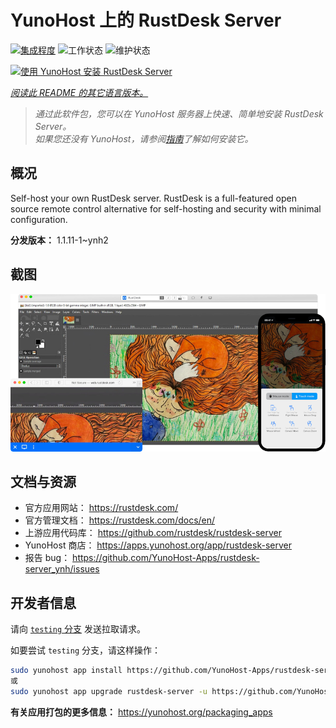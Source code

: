 <!--
注意：此 README 由 <https://github.com/YunoHost/apps/tree/master/tools/readme_generator> 自动生成
请勿手动编辑。
-->

# YunoHost 上的 RustDesk Server

[![集成程度](https://dash.yunohost.org/integration/rustdesk-server.svg)](https://ci-apps.yunohost.org/ci/apps/rustdesk-server/) ![工作状态](https://ci-apps.yunohost.org/ci/badges/rustdesk-server.status.svg) ![维护状态](https://ci-apps.yunohost.org/ci/badges/rustdesk-server.maintain.svg)

[![使用 YunoHost 安装 RustDesk Server](https://install-app.yunohost.org/install-with-yunohost.svg)](https://install-app.yunohost.org/?app=rustdesk-server)

*[阅读此 README 的其它语言版本。](./ALL_README.md)*

> *通过此软件包，您可以在 YunoHost 服务器上快速、简单地安装 RustDesk Server。*  
> *如果您还没有 YunoHost，请参阅[指南](https://yunohost.org/install)了解如何安装它。*

## 概况

Self-host your own RustDesk server. RustDesk is a full-featured open source remote control alternative for self-hosting and security with minimal configuration.

**分发版本：** 1.1.11-1~ynh2

## 截图

![RustDesk Server 的截图](./doc/screenshots/screenshot.png)

## 文档与资源

- 官方应用网站： <https://rustdesk.com/>
- 官方管理文档： <https://rustdesk.com/docs/en/>
- 上游应用代码库： <https://github.com/rustdesk/rustdesk-server>
- YunoHost 商店： <https://apps.yunohost.org/app/rustdesk-server>
- 报告 bug： <https://github.com/YunoHost-Apps/rustdesk-server_ynh/issues>

## 开发者信息

请向 [`testing` 分支](https://github.com/YunoHost-Apps/rustdesk-server_ynh/tree/testing) 发送拉取请求。

如要尝试 `testing` 分支，请这样操作：

```bash
sudo yunohost app install https://github.com/YunoHost-Apps/rustdesk-server_ynh/tree/testing --debug
或
sudo yunohost app upgrade rustdesk-server -u https://github.com/YunoHost-Apps/rustdesk-server_ynh/tree/testing --debug
```

**有关应用打包的更多信息：** <https://yunohost.org/packaging_apps>
